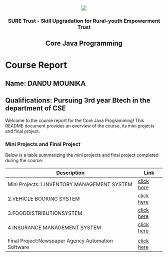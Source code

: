 
<!-- PROJECT LOGO -->
<br />

<div align="center">
   <img src='https://user-images.githubusercontent.com/73131499/166115643-d3187f47-d38f-41b2-ae42-5ecbbc60de14.png' />


<h3 align="center">SURE Trust - Skill Upgradation for Rural-youth Empowerment Trust</h3>
  <h2> Core Java Programming </h2>
</div>

# Course Report

## Name: DANDU MOUNIKA

## Qualifications: Pursuing 3rd year Btech in the department of CSE

Welcome to the course report for the Core Java Programming! This README document provides an overview of the course, its mini projects and final project.

### Mini Projects and Final Project

Below is a table summarizing the mini projects and final project completed during the course:

| Description                                      | Link                                    |
|--------------------------------------------------|-----------------------------------------|
| Mini Projects:1.INVENTORY MANAGEMENT SYSTEM      |[click here](https://github.com/sure-trust/G12_JAVA/tree/main/Mini%20Projects/Mounika/Assignment1)
 2.VEHICLE BOOKING SYSTEM                          |[click here](https://github.com/sure-trust/G12_JAVA/tree/main/Mini%20Projects/Mounika/Assignment2)
 3.FOODDISTRIBUTIONSYSTEM                          |[click here](https://github.com/sure-trust/G12_JAVA/tree/main/Mini%20Projects/Mounika/Assignment3)		
 4.INSURANCE MANAGEMENT SYSTEM                     |[click here](https://github.com/sure-trust/G12_JAVA/tree/main/Mini%20Projects/Mounika/Assignment%204) 
                      			|
|Final Project:Newspaper Agency Automation Software|[click here](https://github.com/sure-trust/G12_JAVA/tree/main/Final%20Capstone%20Project/Mounika)
